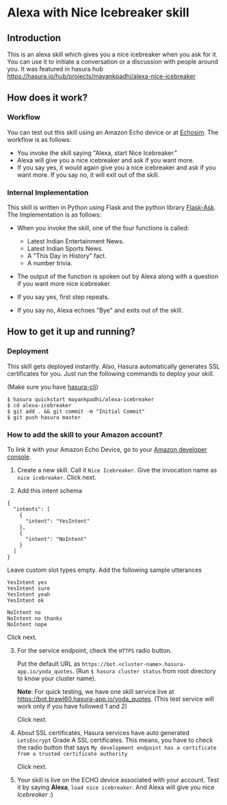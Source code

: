 # Alexa with Nice Icebreaker skill

## Introduction

This is an alexa skill which gives you a nice icebreaker when you ask for it. You can use it to initiate a conversation or a discussion with people around you. It was featured in hasura hub https://hasura.io/hub/projects/mayankpadhi/alexa-nice-icebreaker

## How does it work?

### Workflow
You can test out this skill using an Amazon Echo device or at [Echosim](https://echosim.io). The workflow is as follows:
- You invoke the skill saying "Alexa, start Nice Icebreaker."
- Alexa will give you a nice icebreaker and ask if you want more.
- If you say yes, it would again give you a nice icebreaker and ask if you want more. If you say no, it will exit out of the skill.

### Internal Implementation

This skill is written in Python using Flask and the python library [Flask-Ask](https://github.com/johnwheeler/flask-ask). The Implementation is as follows:
- When you invoke the skill, one of the four functions is called:
    * Latest Indian Entertainment News.
    * Latest Indian Sports News.
    * A "This Day in History" fact.
    * A number trivia.

- The output of the function is spoken out by Alexa along with a question if you want more nice icebreaker.
- If you say yes, first step repeats.
- If you say no, Alexa echoes "Bye" and exits out of the skill.

## How to get it up and running?

### Deployment
This skill gets deployed instantly. Also, Hasura automatically generates SSL certificates for you. Just run the following commands to deploy your skill.

(Make sure you have [hasura-cli](https://docs.hasura.io/0.15/manual/install-hasura-cli.html))

```
$ hasura quickstart mayankpadhi/alexa-icebreaker
$ cd alexa-icebreaker
$ git add . && git commit -m "Initial Commit"
$ git push hasura master
```

### How to add the skill to your Amazon account?

To link it with your Amazon Echo Device, go to your [Amazon developer console](https://developer.amazon.com/edw/home.html#/skills).

1. Create a new skill. Call it `Nice Icebreaker`. Give the invocation name as `nice icebreaker`. Click next.

2. Add this intent schema

```
{
  "intents": [
    {
      "intent": "YesIntent"
    },
    {
      "intent": "NoIntent"
    }
  ]
}
```

Leave custom slot types empty. Add the following sample utterances

```
YesIntent yes
YesIntent sure
YesIntent yeah
YesIntent ok

NoIntent no
NoIntent no thanks
NoIntent nope
```

   Click next.

3. For the service endpoint, check the `HTTPS` radio button.

	Put the default URL as `https://bot.<cluster-name>.hasura-app.io/yoda_quotes`. (Run `$ hasura cluster status` from root directory to know your cluster name).

	**Note**: For quick testing, we have one skill service live at https://bot.brawl60.hasura-app.io/yoda_quotes. (This test service will work only if you have followed 1 and 2)

	Click next.

4. About SSL certificates, Hasura services have auto generated `LetsEncrypt` Grade A SSL certificates. This means, you have to check the radio button that says `My development endpoint has a certificate from a trusted certificate authority`

	Click next.

5. Your skill is live on the ECHO device associated with your account. Test it by saying **Alexa**, `load nice icebreaker`. And Alexa will give you nice *Icebreaker* :)
